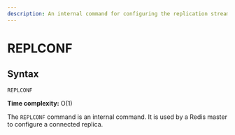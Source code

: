 ```yaml
---
description: An internal command for configuring the replication stream
---
```


# REPLCONF

## Syntax

    REPLCONF 

**Time complexity:** O(1)

The `REPLCONF` command is an internal command.
It is used by a Redis master to configure a connected replica.